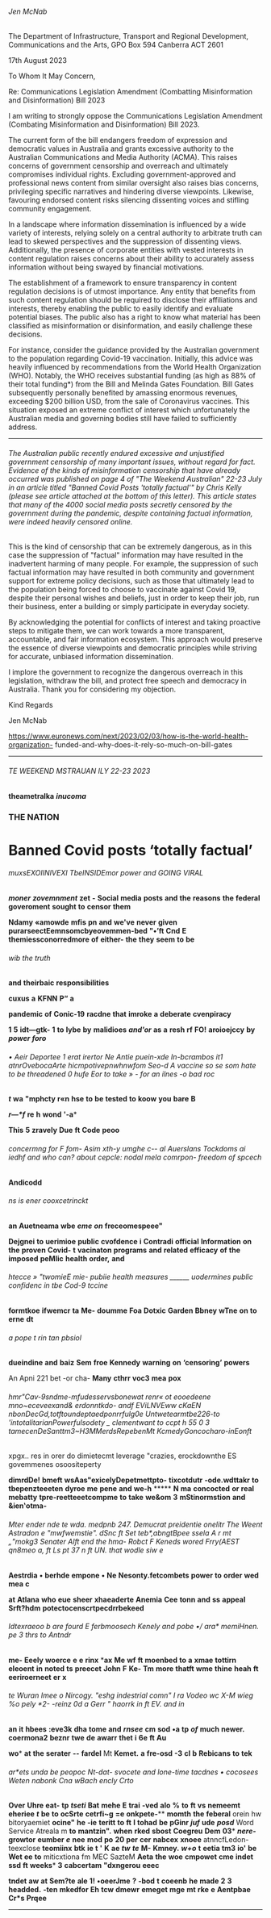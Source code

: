 ###### Jen McNab

 The Department of Infrastructure, Transport and Regional Development, Communications and the Arts,
 GPO Box 594 Canberra ACT 2601

 17th August 2023

 To Whom It May Concern,

 Re: Communications Legislation Amendment (Combatting Misinformation and Disinformation) Bill 2023

 I am writing to strongly oppose the Communications Legislation Amendment (Combating Misinformation and Disinformation) Bill 2023.

 The current form of the bill endangers freedom of expression and democratic values in Australia and grants excessive authority to the Australian Communications and Media Authority (ACMA). This raises concerns of government censorship and overreach and ultimately compromises individual rights. Excluding government-approved and professional news content from similar oversight also raises bias concerns, privileging specific narratives and hindering diverse viewpoints. Likewise, favouring endorsed content risks silencing dissenting voices and stifling community engagement.

 In a landscape where information dissemination is influenced by a wide variety of interests, relying solely on a central authority to arbitrate truth can lead to skewed perspectives and the suppression of dissenting views. Additionally, the presence of corporate entities with vested interests in content regulation raises concerns about their ability to accurately assess information without being swayed by financial motivations.

 The establishment of a framework to ensure transparency in content regulation decisions is of utmost importance. Any entity that benefits from such content regulation should be required to disclose their affiliations and interests, thereby enabling the public to easily identify and evaluate potential biases. The public also has a right to know what material has been classified as misinformation or disinformation, and easily challenge these decisions.

 For instance, consider the guidance provided by the Australian government to the population regarding Covid-19 vaccination. Initially, this advice was heavily influenced by recommendations from the World Health Organization (WHO). Notably, the WHO receives substantial funding (as high as 88% of their total funding*) from the Bill and Melinda Gates Foundation. Bill Gates subsequently personally benefited by amassing enormous revenues, exceeding $200 billion USD, from the sale of Coronavirus vaccines. This situation exposed an extreme conflict of interest which unfortunately the Australian media and governing bodies still have failed to sufficiently address.


-----

###### The Australian public recently endured excessive and unjustified government censorship of many important issues, without regard for fact. Evidence of the kinds of misinformation censorship that have already occurred was published on page 4 of "The Weekend Australian" 22-23 July in an article titled "Banned Covid Posts 'totally factual'" by Chris Kelly (please see article attached at the bottom of this letter). This article states that many of the 4000 social media posts secretly censored by the government during the pandemic, despite containing factual information, were indeed heavily censored online.

 This is the kind of censorship that can be extremely dangerous, as in this case the suppression of "factual" information may have resulted in the inadvertent harming of many people. For example, the suppression of such factual information may have resulted in both community and government support for extreme policy decisions, such as those that ultimately lead to the population being forced to choose to vaccinate against Covid 19, despite their personal wishes and beliefs, just in order to keep their job, run their business, enter a building or simply participate in everyday society.

 By acknowledging the potential for conflicts of interest and taking proactive steps to mitigate them, we can work towards a more transparent, accountable, and fair information ecosystem. This approach would preserve the essence of diverse viewpoints and democratic principles while striving for accurate, unbiased information dissemination.

 I implore the government to recognize the dangerous overreach in this legislation, withdraw the bill, and protect free speech and democracy in Australia. Thank you for considering my objection.

 Kind Regards

 Jen McNab

 https://www.euronews.com/next/2023/02/03/how-is-the-world-health-organization- funded-and-why-does-it-rely-so-much-on-bill-gates


-----

###### TE WEEKEND MSTRAUAN ILY 22-23 2023
**theametralka** **_inucoma_**
### THE NATION

# Banned Covid posts ‘totally factual’

###### muxsEXOIINIVEXI TbeINSIDEmor power and GOING VIRAL

**_moner_** **_zovemnment_** **zet** **-** **Social** **media** **posts** **and** **the** **reasons** **the** **federal** **goveroment** **sought** **to** **censor** **them**

**Ndamy** **«amowde** **mfis** **pn** **and** **we've** **never** **given**
**purarseectEemnsomcbyeovemmen-bed** **"•’ft** **Cnd** **E** **themiessconorredmore** **of** **either-** **the**
**they** **seem** **to** **be**
###### wib the truth

**and** **theirbaic**
**responsibilities**

**cuxus** **a**
**KFNN** **P“** **a**

**pandemic** **of** **Conic-19**
**racdne** **that** **imroke** **a**
**deberate** **cvenpiracy**

**1** **5** **idt—gtk-** **1** **to** **Iybe** **by** **malidioes** **_and'or_**
**as** **a** **resh** **rf** **FO!** **aroioejccy** **by** **_power_** **_foro_**

###### • Aeir Deportee 1 erat irertor Ne Antie puein-xde In-bcrambos it1 atnrOvebocaArte hicmpotivepnwhnwfom Seo-d A vaccine so se som hate to be threadened 0 hufe Eor­ to take » - for an ilnes -o bad roc
**_t_** **wa** **"mphcty** **r«n** **hse** **to** **be** **tested** **to** **koow** **you** **bare** **B**

**_r—*f_** **re** **h** **wond** **'-a***

**This** **5** **zravely** **Due** **ft** **Code** **peoo**
###### concermng for F fom- Asim xth-y umghe c-- al Auerslans Tockdoms ai iedhf and who can? about cepcle: nodal mela comrpon- freedom of spcech

**Andicodd**

###### ns is ener cooxcetrinckt
**an** **Auetneama** **wbe** **_eme_** ***on***
**freceomespeee"**

**Dejgnei** **to** **uerimioe** **public** **cvofdence** **i** **Contradi** **official** **Information** **on** **the** **proven**
**Covid-** **t** **vacinaton** **programs** **and** **related** **efficacy** **of** **the** **imposed** **peMlic** **health** **order,** **and**

###### htecce » "twomieE mie- pubiie health measures ______ uodermines public confidenc in tbe Cod-9 tccine
**formtkoe** **ifwemcr** **ta** **Me-**
**doumme** **Foa** **Dotxic** **Garden**
**Bbney** **wTne** **on** **to** **erne** **dt**
###### a pope t rin tan pbsiol
**dueindine** **and** **baiz** **Sem** **froe** **Kennedy** **warning** **on** **‘censoring’** **powers**

An Apni 221 bet -or cha- **Many** **cthrr** **voc3** **mea** **pox**
###### hmr"Cav-9sndme-mfudesservsbonewat renr« ot eooedeene mno~eceveexand& erdonntkdo- andf EViLNVEww cKaEN nbonDecG*d,totftoundeptaedponrrfulg0e Untwetearmtbe2*26-to 'intotalitarianPowerfulsodety _ clementwant to ccpt *h 55 0 3 tamecenDeSant*tm3~H3MMerdsRepebenMt KcmedyGoncocharo-inEonft
 xpgx.. res in orer do dimietecmt leverage "crazies, erockdownthe ES govemmenes osoositeperty

**dimrdDe!** **bmeft** **wsAas"exicelyDepetmettpto-** **tixcotdutr** **-ode.wdttakr** **to** **tbepenzteeeten** **dyroe** **me** **pene** **and** **we-h** ***** **N** **ma** **concocted** **or** **real** **mebatty** **tpre-reetteeetcompme** **to** **take** **we&om** **3** **mStinormstion** **and** **&ien‛otma-**
###### Mter ender nde te wda. medpnb 247. Demucrat preidentie onelitr The Weent Astradon e "mwfwemstie". dSnc ft Set teb*,abngtBpee ssela A r mt „"mokg3 Senater Alft end the hma- Robct F Keneds wored Frry(AEST qn8meo a, ft Ls pt 37 n ft UN. that wodle siw e

**Aestrdia** **•** **berhde** **empone** **•** **Ne** **Nesonty.fetcombets** **power** **to** **order** **wed** **mea** **c**

**at** **Atlana** **who** **eue** **sheer** **xhaeaderte** **Anemia** **Cee** **tonn** **and** **ss** **appeal** **Srft?hdm** **potectocenscrtpecdrrbekeed**

###### Idtexraeoo b are fourd E ferbmoosech Kenely and pobe •/ ara* memiHnen. pe 3 thrs to Antndr
**me-** **Eeely** **woerce** **e** **e** **rinx** ***ax** **Me** **wf** **ft** **moenbed** **to** **a** **xmae** **tottirn** **eleoent** **in** **noted** **ts** **preecet** **John** **F** **Ke-** **Tm** **more** **thatft** **wme** **thine** **heah** **ft** **eeriroerneet** **er** **x**
###### te Wuran Imee o Nircogy. "eshg indestrial comn" I ra Vodeo wc X-M wieg %o pely *2- -reinz 0d a Gerr " haorrk in ft EV. and in
**an** **it** **hbees** **:eve3k** **dha** **tome** **and** **_rnsee_** **cm** **sod** **•a** **tp** **_of_** **much** **newer.** **coermona2** **beznr** **twe** **de** **awarr** **thet** **i** **6e** **ft** **Au**

**wo*** **at** **the** **serater** **--** **fardel** Mt **Kemet.** **a** **fre-osd** **-3** **cl** **b** **Rebicans** **to** **tek**
###### ar*ets unda be peopoc Nt-dat- svocete and lone-time tacdnes • cocosees Weten nabonk Cna wBach encly Crto

**Over** **Uhre** **eat-** **tp** **_tseti_** **Bat** **mehe** **E** **trai** **-ved** **alo** **%** **to** **ft** **vs** **nemeemt** **eheriee** **_t_** **be** **to** **ocSrte** **cetrfi~g** **=e** **onkpete-****
**momth** **the** **feberal** orein hw bitoryaemiet **ocine"** **he** **-ie** **teritt** **to** **ft** **I** **tohad** **be** **pGinr** **_juf_** **ude**
**_posd_** Word Service Atreala m **to** **mantzin".** **when** **rked** **sbost** **Coegreu** **Dem** **03*** **_nere-_** **growtor** **eumber** **_e_** **nee** **mod** **po­** **20** **per** **cer** **nabcex** **xnoee**
atnncfLedon-teexclose **teomiinx** **btk** **ie** **t** **'** **K** **ae** **_tw_** **_te_** **M-** **Kmney.** **_w+o_** **t** **eetia** **tm3** **io'** **be** **Wet** **ee** **to**
miticxtiona fm MEC SazteM **Aeta** **the** **woe** **cmpowet** **cme** **indet** **ssd** **ft** **weeks*** **3** **cabcertam** **"dxngerou** **eeec**

**tndet** **aw** **at** **Sem?te** **ale** **1!** **•oeerJme** **?** **-bod** **t**
**coeenb** **he** **made** **2** **3** **headded.** **-ten** **mkedfor** **Eh** **tcw**
**dmewr** **emeget** **mge** **mt** **rke** **e** **Aentpbae** **Cr*s** **Prqee**


-----

